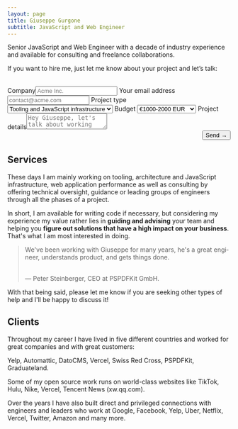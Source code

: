 ```yaml
---
layout: page
title: Giuseppe Gurgone
subtitle: JavaScript and Web Engineer
---
```


Senior JavaScript and Web Engineer with a decade of industry experience and available for consulting and freelance collaborations.

If you want to hire me, just let me know about your project and let’s talk:

<form action="https://contact-form-fn.vercel.app/api" method="post" class="Form" style="margin: 2rem auto">
  <label
    >Company<input type="text" name="company" placeholder="Acme Inc." required
  /></label>
  <label
    >Your email address<input
      type="email"
      name="email"
      placeholder="contact@acme.com"
      required
  /></label>
  <label>
    Project type
    <select name="project" required>
      <option value="Infra">Tooling and JavaScript infrastructure</option>
      <option value="Audit">Performance or Codebase Audit</option>
      <option value="Team Guidance">Team Guidance</option>
      <option value="Design Systems">Design Systems</option>
      <option value="Other">Other</option>
    </select>
  </label>
  <label>
    Budget
    <select name="budget" required>
      <option value="€1000-3000 EUR">€1000-2000 EUR</option>
      <option value="€3000-5000 EUR">€3000-5000 EUR</option>
      <option value="€5000-10000 EUR">€5000-10000 EUR</option>
      <option value="€10000+ EUR">€10000+ EUR</option>
    </select>
  </label>
  <label
    >Project details<textarea
      name="message"
      placeholder="Hey Giuseppe, let's talk about working together!"
      required
    ></textarea
  ></label>

<div style="display: flex; justify-content: flex-end">
  <button>Send<span aria-hidden="true"> →</span></button>
</div>
</form>

## Services

These days I am mainly working on tooling, architecture and JavaScript infrastructure, web application performance as well as consulting by offering technical oversight, guidance or leading groups of engineers through all the phases of a project.

In short, I am available for writing code if necessary, but considering my experience my value rather lies in **guiding and advising** your team and helping you **figure out solutions that have a high impact on your business**. That's what I am most interested in doing.

<blockquote class="twitter-tweet"><p lang="en" dir="ltr">We&#39;ve been working with Giuseppe for many years, he&#39;s a great engineer, understands product, and gets things done.</p><br>&mdash; Peter Steinberger, CEO at PSPDFKit GmbH.</blockquote>

With that being said, please let me know if you are seeking other types of help and I'll be happy to discuss it!

## Clients

Throughout my career I have lived in five different countries and worked for great companies and with great customers:

Yelp, Automattic, DatoCMS, Vercel, Swiss Red Cross, PSPDFKit, Graduateland.

Some of my open source work runs on world-class websites like TikTok, Hulu, Nike, Vercel, Tencent News (xw.qq.com).

Over the years I have also built direct and privileged connections with engineers and leaders who work at Google, Facebook, Yelp, Uber, Netflix, Vercel, Twitter, Amazon and many more.

<script>
  document.querySelector('.Form').addEventListener('submit', event => {
    event.preventDefault()
    const confirmcode = Math.random().toString(36).replace(/[^a-z]+/g, '').substr(0, 5)
    const typedcode = window.prompt(`Please confirm by typing the following code:
    ${confirmcode}
    `)

    if (confirmcode !== typedcode.trim()) {
      alert('Wrong code. Please try again.')
      return
    }

    const button = event.target.querySelector('button')
    button.disabled = true

    fetch(event.target.action, {
      method: 'POST',
      headers: {
        "content-type": "application/json"
      },
      body: JSON.stringify(Object.fromEntries(new FormData(event.target)))
    }).then(response => {
      button.disabled = false
      if (!response.ok) {
        if (gtag) {
          gtag("event", "contact_error", {
            "event_category": "error",
            "event_label": "contact error",
            "value": `${response.status} ${response.statusText}`
          })
        }
        throw new Error()
      }
      const success = document.createElement('p')
      success.classList.add('Note')
      success.innerHTML = 'Thank you for contacting me! I will get back to you as soon as possible.<br>Have a great day!'
      event.target.replaceWith(success)
    }).catch(() => {
      button.disabled = false
      alert(`⚠ Something went wrong. Please contact me at ${atob('Y29udGFjdEBnZ3VyZ29uZS5jb20')}`)
    })
  })
</script>

